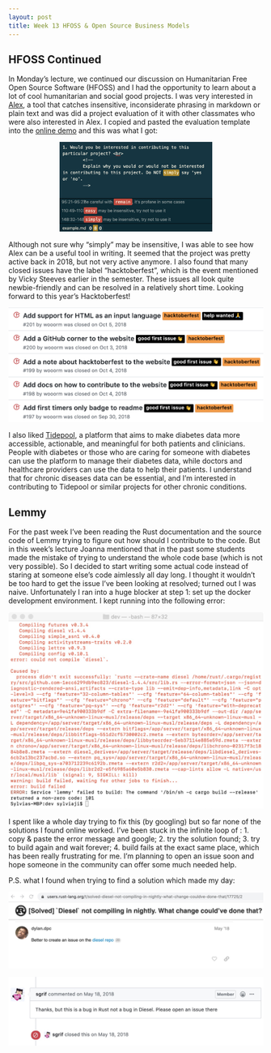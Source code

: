 ```yaml
---
layout: post
title: Week 13 HFOSS & Open Source Business Models
---
```


## HFOSS Continued
In Monday’s lecture, we continued our discussion on Humanitarian Free Open Source Software (HFOSS) and I had the opportunity to learn about a lot of cool humanitarian and social good projects. I was very interested in [Alex](https://alexjs.com/), a tool that catches insensitive, inconsiderate phrasing in markdown or plain text and was did a project evaluation of it with other classmates who were also interested in Alex. I copied and pasted the evaluation template into the [online demo](https://alexjs.com/#demo) and this was what I got:

<p align="center">
<img src="../images/alex.png" alt="Alex" width="60%"></p>

Although not sure why “simply” may be insensitive, I was able to see how Alex can be a useful tool in writing. It seemed that the project was pretty active back in 2018, but not very active anymore. I also found that many closed issues have the label “hacktoberfest”, which is the event mentioned by Vicky Steeves earlier in the semester. These issues all look quite newbie-friendly and can be resolved in a relatively short time. Looking forward to this year’s Hacktoberfest!

![Alex_issues](../images/alex_issues.png)

I also liked [Tidepool](https://www.tidepool.org/users), a platform that aims to make diabetes data more accessible, actionable, and meaningful for both patients and clinicians. People with diabetes or those who are caring for someone with diabetes can use the platform to manage their diabetes data, while doctors and healthcare providers can use the data to help their patients. I understand that for chronic diseases data can be essential, and I’m interested in contributing to Tidepool or similar projects for other chronic conditions.

## Lemmy
For the past week I’ve been reading the Rust documentation and the source code of Lemmy trying to figure out how should I contribute to the code. But in this week’s lecture Joanna mentioned that in the past some students made the mistake of trying to understand the whole code base (which is not very possible). So I decided to start writing some actual code instead of staring at someone else’s code aimlessly all day long. I thought it wouldn’t be too hard to get the issue I’ve been looking at resolved; turned out I was naive. Unfortunately I ran into a huge blocker at step 1: set up the docker development environment. I kept running into the following error: 

![docker](../images/docker.png)

I spent like a whole day trying to fix this (by googling) but so far none of the solutions I found online worked. I’ve been stuck in the infinite loop of : 1. copy & paste the error message and google; 2. try the solution found; 3. try to build again and wait forever; 4. build fails at the exact same place, which has been really frustrating for me. I’m planning to open an issue soon and hope someone in the community can offer some much needed help. 

P.S. what I found when trying to find a solution which made my day: 

![rust](../images/rust.jpeg)

![diesel](../images/diesel.jpeg)
